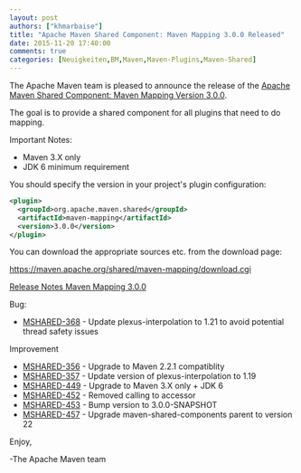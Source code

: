 ```yaml
---
layout: post
authors: ["khmarbaise"]
title: "Apache Maven Shared Component: Maven Mapping 3.0.0 Released"
date: 2015-11-20 17:40:00
comments: true
categories: [Neuigkeiten,BM,Maven,Maven-Plugins,Maven-Shared]
---
```

The Apache Maven team is pleased to announce the release of the 
[Apache Maven Shared Component: Maven Mapping Version 3.0.0](https://maven.apache.org/shared/maven-mapping/).

The goal is to provide a shared component for all plugins that need to do
mapping.
 
Important Notes:

 * Maven 3.X only
 * JDK 6 minimum requirement

You should specify the version in your project's plugin configuration:

```xml 
<plugin>
  <groupId>org.apache.maven.shared</groupId>
  <artifactId>maven-mapping</artifactId>
  <version>3.0.0</version>
</plugin>
```

You can download the appropriate sources etc. from the download page:
 
https://maven.apache.org/shared/maven-mapping/download.cgi

<!-- more -->
 
[Release Notes Maven Mapping 3.0.0](https://issues.apache.org/jira/secure/ReleaseNote.jspa?projectId=12317922&amp;version=12333967)


Bug:

 * [MSHARED-368](https://issues.apache.org/jira/browse/MSHARED-368) -  Update plexus-interpolation to 1.21 to avoid potential thread safety issues

Improvement

 * [MSHARED-356](https://issues.apache.org/jira/browse/MSHARED-356) -  Upgrade to Maven 2.2.1 compatiblity
 * [MSHARED-357](https://issues.apache.org/jira/browse/MSHARED-357) -  Update version of plexus-interpolation to 1.19
 * [MSHARED-449](https://issues.apache.org/jira/browse/MSHARED-449) -  Upgrade to Maven 3.X only + JDK 6
 * [MSHARED-452](https://issues.apache.org/jira/browse/MSHARED-452) -  Removed calling to accessor
 * [MSHARED-453](https://issues.apache.org/jira/browse/MSHARED-453) -  Bump version to 3.0.0-SNAPSHOT
 * [MSHARED-457](https://issues.apache.org/jira/browse/MSHARED-457) -  Upgrade maven-shared-components parent to version 22
 
Enjoy,
 
-The Apache Maven team
